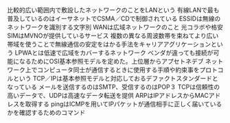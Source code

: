 比較的広い範囲内で敷設したネットワークのことをLANという
有線LANで最も普及しているのはイーサネットでCSMA／CDで制御されている
ESSIDは無線のネットワークを識別する文字別
WANは広域ネットワークのこと
光コラボや格安SIMはMVNOが提供しているサービス
複数の異なる周波数帯を束ねてより広い帯域を使うことで無線通信の安定をはかる手法をキャリアアグリケーションという
LPWAとは低速で広域をカバーするネットワーク
ベンダが違っても接続が可能になるためにOSI基本参照モデルを定めた。上位層からアプセトネデブ
ネットワーク上でコンピュータ同士が通信するときに使用する手順や約束事をプロトコルという
TCP／IPは基本参照モデルと対応しておるデファクトスタンダードとなっている
メールを送信するのはSMTP、受信するのはPOP３
TCPは信頼性の高いデータで、UDPは高速なデータ転送を提供
ARPはIPアドレスからMACアドレスを取得する
pingはICMPを用いてIPパケットが通信相手に正しく届いているかを確認するためのコマンド
